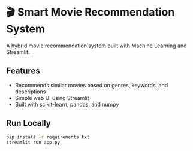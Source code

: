 # 🎬 Smart Movie Recommendation System
A hybrid movie recommendation system built with Machine Learning and Streamlit.

## Features
- Recommends similar movies based on genres, keywords, and descriptions
- Simple web UI using Streamlit
- Built with scikit-learn, pandas, and numpy

## Run Locally
```bash
pip install -r requirements.txt
streamlit run app.py
